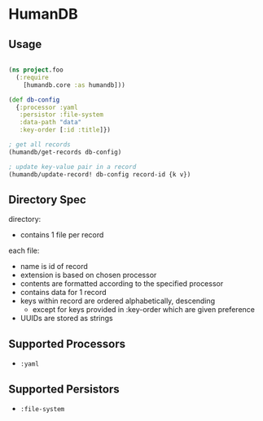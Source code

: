 # HumanDB


## Usage

```clojure

(ns project.foo
  (:require
    [humandb.core :as humandb]))

(def db-config
  {:processor :yaml
   :persistor :file-system
   :data-path "data"
   :key-order [:id :title]})

; get all records
(humandb/get-records db-config)

; update key-value pair in a record
(humandb/update-record! db-config record-id {k v}) 

```

## Directory Spec

directory:

- contains 1 file per record

each file:

- name is id of record
- extension is based on chosen processor
- contents are formatted according to the specified processor
- contains data for 1 record
- keys within record are ordered alphabetically, descending
  - except for keys provided in :key-order which are given preference
- UUIDs are stored as strings


## Supported Processors 

 - `:yaml`


## Supported Persistors

 - `:file-system`
